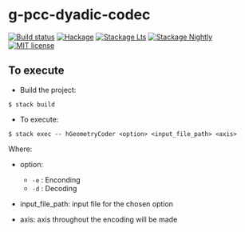 # g-pcc-dyadic-codec

[![Build status](https://img.shields.io/travis/com/joseedil/g-pcc-dyadic-codec/master?logo=travis)](https://travis-ci.com/joseedil/g-pcc-dyadic-codec)
[![Hackage](https://img.shields.io/hackage/v/g-pcc-dyadic-codec.svg?logo=haskell)](https://hackage.haskell.org/package/g-pcc-dyadic-codec)
[![Stackage Lts](http://stackage.org/package/g-pcc-dyadic-codec/badge/lts)](http://stackage.org/lts/package/g-pcc-dyadic-codec)
[![Stackage Nightly](http://stackage.org/package/g-pcc-dyadic-codec/badge/nightly)](http://stackage.org/nightly/package/g-pcc-dyadic-codec)
[![MIT license](https://img.shields.io/badge/license-MIT-blue.svg)](LICENSE)

## To execute

- Build the project:

`$ stack build`

- To execute:

`$ stack exec -- hGeometryCoder <option> <input_file_path> <axis>`

Where:

- option:
  - `-e` : Enconding
  - `-d` : Decoding
  
- input_file_path: input file for the chosen option
- axis: axis throughout the encoding will be made 
